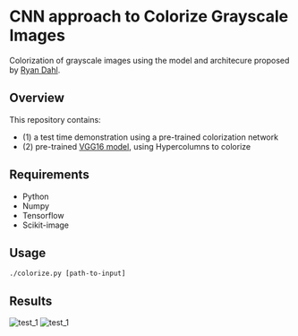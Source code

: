 # CNN approach to Colorize Grayscale Images

Colorization of grayscale images using the model and architecure proposed by [Ryan Dahl](http://tinyclouds.org/colorize/).

## Overview
This repository contains:
- (1) a test time demonstration using a pre-trained colorization network
- (2) pre-trained [VGG16 model](https://gist.github.com/ksimonyan/211839e770f7b538e2d8), using Hypercolumns to colorize

## Requirements

- Python
- Numpy
- Tensorflow
- Scikit-image

## Usage

```
./colorize.py [path-to-input]
```

## Results

![test_1](https://github.com/cameronfabbri/Colorful-Image-Colorization/blob/master/images/resized/testing/test_3.png)
![test_1](https://github.com/cameronfabbri/Colorful-Image-Colorization/blob/master/images/resized/testing/test_3.png?raw=true)

